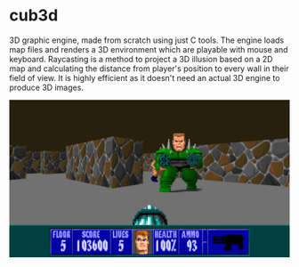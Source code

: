 # cub3d
3D graphic engine, made from scratch using just C tools.
The engine loads map files and renders a 3D environment which are playable with mouse and keyboard.
Raycasting is a method to project a 3D illusion based on a 2D map and calculating the distance from player's position to every wall in their field of view.
It is highly efficient as it doesn't need an actual 3D engine to produce 3D images.

![Wolfenstein 3D](ecwolf_fullres.png)

